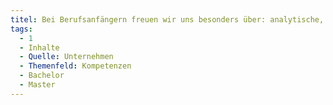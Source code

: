 ```yaml
---
titel: Bei Berufsanfängern freuen wir uns besonders über: analytische, konzeptionelle Fähigkeiten
tags:
  - 1
  - Inhalte
  - Quelle: Unternehmen
  - Themenfeld: Kompetenzen
  - Bachelor
  - Master
---
```

